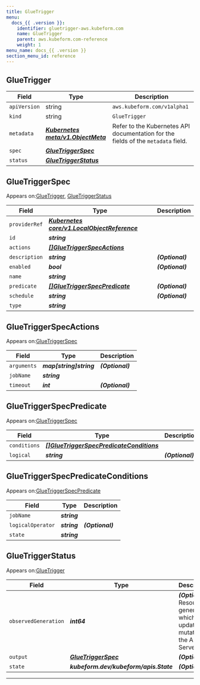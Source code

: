 ```yaml
---
title: GlueTrigger
menu:
  docs_{{ .version }}:
    identifier: gluetrigger-aws.kubeform.com
    name: GlueTrigger
    parent: aws.kubeform.com-reference
    weight: 1
menu_name: docs_{{ .version }}
section_menu_id: reference
---
```


## GlueTrigger
| Field | Type | Description |
| ------ | ----- | ----------- |
| `apiVersion` | string | `aws.kubeform.com/v1alpha1` |
|    `kind` | string | `GlueTrigger` |
| `metadata` | ***[Kubernetes meta/v1.ObjectMeta](https://kubernetes.io/docs/reference/generated/kubernetes-api/v1.13/#objectmeta-v1-meta)***|Refer to the Kubernetes API documentation for the fields of the `metadata` field.|
| `spec` | ***[GlueTriggerSpec](#gluetriggerspec)***||
| `status` | ***[GlueTriggerStatus](#gluetriggerstatus)***||
## GlueTriggerSpec

Appears on:[GlueTrigger](#gluetrigger), [GlueTriggerStatus](#gluetriggerstatus)

| Field | Type | Description |
| ------ | ----- | ----------- |
| `providerRef` | ***[Kubernetes core/v1.LocalObjectReference](https://kubernetes.io/docs/reference/generated/kubernetes-api/v1.13/#localobjectreference-v1-core)***||
| `id` | ***string***||
| `actions` | ***[[]GlueTriggerSpecActions](#gluetriggerspecactions)***||
| `description` | ***string***| ***(Optional)*** |
| `enabled` | ***bool***| ***(Optional)*** |
| `name` | ***string***||
| `predicate` | ***[[]GlueTriggerSpecPredicate](#gluetriggerspecpredicate)***| ***(Optional)*** |
| `schedule` | ***string***| ***(Optional)*** |
| `type` | ***string***||
## GlueTriggerSpecActions

Appears on:[GlueTriggerSpec](#gluetriggerspec)

| Field | Type | Description |
| ------ | ----- | ----------- |
| `arguments` | ***map[string]string***| ***(Optional)*** |
| `jobName` | ***string***||
| `timeout` | ***int***| ***(Optional)*** |
## GlueTriggerSpecPredicate

Appears on:[GlueTriggerSpec](#gluetriggerspec)

| Field | Type | Description |
| ------ | ----- | ----------- |
| `conditions` | ***[[]GlueTriggerSpecPredicateConditions](#gluetriggerspecpredicateconditions)***||
| `logical` | ***string***| ***(Optional)*** |
## GlueTriggerSpecPredicateConditions

Appears on:[GlueTriggerSpecPredicate](#gluetriggerspecpredicate)

| Field | Type | Description |
| ------ | ----- | ----------- |
| `jobName` | ***string***||
| `logicalOperator` | ***string***| ***(Optional)*** |
| `state` | ***string***||
## GlueTriggerStatus

Appears on:[GlueTrigger](#gluetrigger)

| Field | Type | Description |
| ------ | ----- | ----------- |
| `observedGeneration` | ***int64***| ***(Optional)*** Resource generation, which is updated on mutation by the API Server.|
| `output` | ***[GlueTriggerSpec](#gluetriggerspec)***| ***(Optional)*** |
| `state` | ***kubeform.dev/kubeform/apis.State***| ***(Optional)*** |
---
